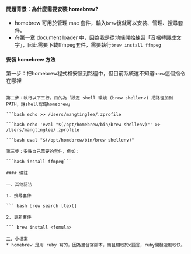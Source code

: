 #### 問題背景：為什麼需要安裝 homebrew?
* homebrew 可用於管理 mac 套件，輸入`brew`後就可以安裝、管理、搜尋套件。
* 在第一章 document loader 中，因為我是從地端開始練習「音檔轉譯成文字」，因此需要下載ffmpeg套件，需要執行`brew install ffmpeg`

#### 安裝 homebrew 方法

第一步：把homebrew程式檔安裝到路徑中，但目前系統還不知道`brew`這個指令在哪裡
``` /bin/bash -c "$(curl -fsSL https://raw.githubusercontent.com/Homebrew/install/master/install.sh)"

第二步：執行以下三行，目的為「設定 shell 環境 (brew shellenv) 把路徑加到 PATH，讓shell認識homebrew」

```bash echo >> /Users/mangtinglee/.zprofile

```bash echo 'eval "$(/opt/homebrew/bin/brew shellenv)"' >> /Users/mangtinglee/.zprofile 

```bash eval "$(/opt/homebrew/bin/brew shellenv)"

第三步：安裝自己需要的套件，例如：

```bash install ffmpeg```

#### 備註

一、其他語法

1. 搜尋套件

``` bash brew search [text]

2. 更新套件

``` brew install <fomula>

二、小檔案
* homebrew 是用 ruby 寫的，因為適合寫腳本，而且相較於c語言，ruby開發速度較快。